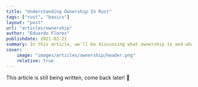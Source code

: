 ```yaml
---
title: "Understanding Ownership In Rust"
tags: ["rust", "basics"]
layout: "post"
url: "articles/ownership"
author: "Eduardo Flores"
publishdate: 2021-02-21
summary: In this article, we'll be discussing what ownership is and what it means for Rust
cover:
    image: "images/articles/ownership/header.png"
    relative: true
---
```


This article is still being written, come back later! 🙂
